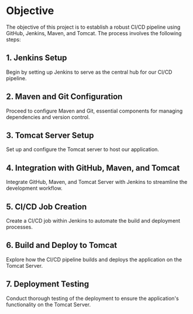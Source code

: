 # Objective

The objective of this project is to establish a robust CI/CD pipeline using GitHub, Jenkins, Maven, and Tomcat. The process involves the following steps:

## 1. Jenkins Setup
Begin by setting up Jenkins to serve as the central hub for our CI/CD pipeline.

## 2. Maven and Git Configuration
Proceed to configure Maven and Git, essential components for managing dependencies and version control.

## 3. Tomcat Server Setup
Set up and configure the Tomcat server to host our application.

## 4. Integration with GitHub, Maven, and Tomcat
Integrate GitHub, Maven, and Tomcat Server with Jenkins to streamline the development workflow.

## 5. CI/CD Job Creation
Create a CI/CD job within Jenkins to automate the build and deployment processes.

## 6. Build and Deploy to Tomcat
Explore how the CI/CD pipeline builds and deploys the application on the Tomcat Server.

## 7. Deployment Testing
Conduct thorough testing of the deployment to ensure the application's functionality on the Tomcat Server.
